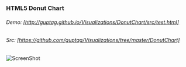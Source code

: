 ### HTML5 Donut Chart


###### Demo: [http://guptag.github.io/Visualizations/DonutChart/src/test.html]
###### Src: [https://github.com/guptag/Visualizations/tree/master/DonutChart]


![ScreenShot](http://guptag.github.io/Visualizations/DonutChart/src/img/donutchart.png)
